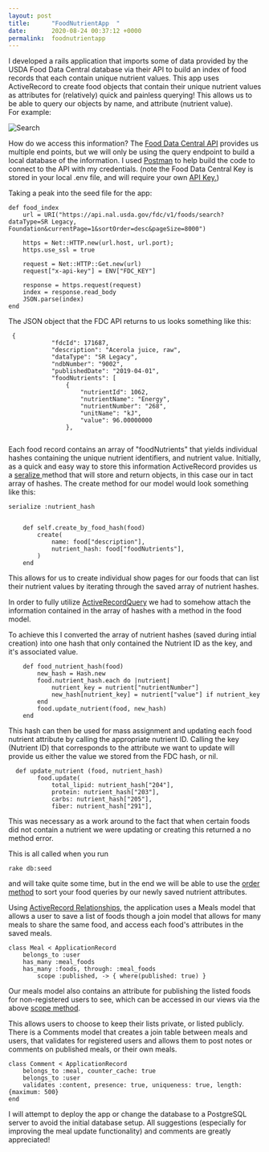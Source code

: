 ```yaml
---
layout: post
title:      "FoodNutrientApp  "
date:       2020-08-24 00:37:12 +0000
permalink:  foodnutrientapp
---
```


I developed a rails application that imports some of data provided by the USDA Food Data Central database via their API to build an index of food records that each contain unique nutrient values.  This app uses ActiveRecord to create food objects that contain their unique nutrient values as attributes for (relatively) quick and painless querying!  This allows us to be able to query our objects by name, and attribute (nutrient value).  
For example: 

![Search](https://i.ibb.co/QMFGBbC/Filtered-Search.png)



How do we access this information?  The [Food Data Central API](https://fdc.nal.usda.gov/api-guide.html) provides us multiple end points, but we will only be using the query endpoint to build a local database of the information.  I used  [Postman](https://www.postman.com/downloads/) to help build the code to connect to the API with my credentials.  (note the Food Data Central Key is stored in your local .env file, and will require your own  [API Key.](https://fdc.nal.usda.gov/api-key-signup.html))


Taking a peak into the seed file for the app:
```
def food_index
    url = URI("https://api.nal.usda.gov/fdc/v1/foods/search?dataType=SR Legacy, Foundation&currentPage=1&sortOrder=desc&pageSize=8000")

    https = Net::HTTP.new(url.host, url.port);
    https.use_ssl = true

    request = Net::HTTP::Get.new(url)
    request["x-api-key"] = ENV["FDC_KEY"]

    response = https.request(request)
    index = response.read_body
    JSON.parse(index)
end

```

The JSON object that the FDC API returns to us looks something like this: 

```
 {
            "fdcId": 171687,
            "description": "Acerola juice, raw",
            "dataType": "SR Legacy",
            "ndbNumber": "9002",
            "publishedDate": "2019-04-01",
            "foodNutrients": [
                {
                    "nutrientId": 1062,
                    "nutrientName": "Energy",
                    "nutrientNumber": "268",
                    "unitName": "kJ",
                    "value": 96.00000000
                },
                
```

Each food record contains an array of "foodNutrients" that yields individual hashes containing the unique nutrient identifiers, and nutrient value.  Initially, as a quick and easy way to store this information ActiveRecord provides us a [seralize ](https://api.rubyonrails.org/classes/ActiveRecord/AttributeMethods/Serialization/ClassMethods.html) method that will store and return objects, in this case our in tact array of hashes.  The create method for our model would look something like this:

```
serialize :nutrient_hash


    def self.create_by_food_hash(food)
        create(
            name: food["description"],
            nutrient_hash: food["foodNutrients"],
        )
    end
```

This allows for us to create individual show pages for our foods that can list their nutrient values by iterating through the saved array of nutrient hashes.

In order to fully utilize [ActiveRecordQuery](https://guides.rubyonrails.org/active_record_querying.html) we had to somehow attach the information contained in the array of hashes with a method in the food model.



To achieve this I converted the array of nutrient hashes (saved during intial creation) into one hash that only contained the Nutrient ID as the key, and it's associated value.

```
    def food_nutrient_hash(food)
        new_hash = Hash.new
        food.nutrient_hash.each do |nutrient|
            nutrient_key = nutrient["nutrientNumber"]
            new_hash[nutrient_key] = nutrient["value"] if nutrient_key
        end
        food.update_nutrient(food, new_hash)
    end
```

This hash can then be used for mass assignment and updating each food nutrient attribute by calling the appropriate nutrient ID.  Calling the key (Nutrient ID) that corresponds to the attribute we want to update will provide us either the value we stored from the FDC hash, or nil.  


```
  def update_nutrient (food, nutrient_hash)
        food.update(
            total_lipid: nutrient_hash["204"],
            protein: nutrient_hash["203"],
            carbs: nutrient_hash["205"],
            fiber: nutrient_hash["291"],
```

This was necessary as a work around to the fact that when certain foods did not contain a nutrient we were updating or creating this returned a no method error.  

This is all called when you run 
```
rake db:seed
```
and will take quite some time, but in the end we will be able to use the [order method](https://guides.rubyonrails.org/active_record_querying.html#ordering) to sort your food queries by our newly saved nutrient attributes.

Using [ActiveRecord Relationships](https://api.rubyonrails.org/classes/ActiveRecord/Relation.html), the application uses a Meals model that allows a user to save a list of foods though a join model that allows for many meals to share the same food, and access each food's attributes in the saved meals. 
```
class Meal < ApplicationRecord
    belongs_to :user
    has_many :meal_foods
    has_many :foods, through: :meal_foods
		scope :published, -> { where(published: true) }
```

Our meals model also contains an attribute for publishing the listed foods for non-registered users to see, which can be accessed in our views via the above [scope method](https://api.rubyonrails.org/classes/ActiveRecord/Scoping/Named/ClassMethods.html).

This allows users to choose to keep their lists private, or listed publicly.  There is a Comments model that creates a join table between meals and users, that validates for registered users and allows them to post notes or comments on published meals, or their own meals.
```
class Comment < ApplicationRecord
    belongs_to :meal, counter_cache: true
    belongs_to :user 
    validates :content, presence: true, uniqueness: true, length: {maximum: 500}
end

```

I will attempt to deploy the app or change the database to a PostgreSQL server to avoid the initial database setup.
All suggestions (especially for improving the meal update functionality) and comments are greatly appreciated!  






